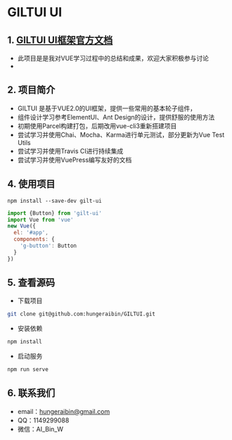 # GILTUI UI

## 1. [GILTUI UI框架官方文档](https://hungeraibin.github.io/GILTUI/)
- 此项目是是我对VUE学习过程中的总结和成果，欢迎大家积极参与讨论
- 

## 2. 项目简介
- GILTUI 是基于VUE2.0的UI框架，提供一些常用的基本轮子组件，
- 组件设计学习参考ElementUI、Ant Design的设计，提供舒服的使用方法
- 初期使用Parcel构建打包，后期改用vue-cli3重新搭建项目
- 尝试学习并使用Chai、Mocha、Karma进行单元测试，部分更新为Vue Test Utils
- 尝试学习并使用Travis CI进行持续集成
- 尝试学习并使用VuePress编写友好的文档

## 4. 使用项目
```
npm install --save-dev gilt-ui
```

```js
import {Button} from 'gilt-ui'
import Vue from 'vue'
new Vue({
  el: '#app',
  components: {
    'g-button': Button
  }
})
```

## 5. 查看源码
- 下载项目
```bash
git clone git@github.com:hungeraibin/GILTUI.git
```

- 安装依赖
```bash
npm install
```

- 启动服务
```bash
npm run serve
```

## 6. 联系我们 
- email：hungeraibin@gmail.com
- QQ：1149299088
- 微信：AI_Bin_W